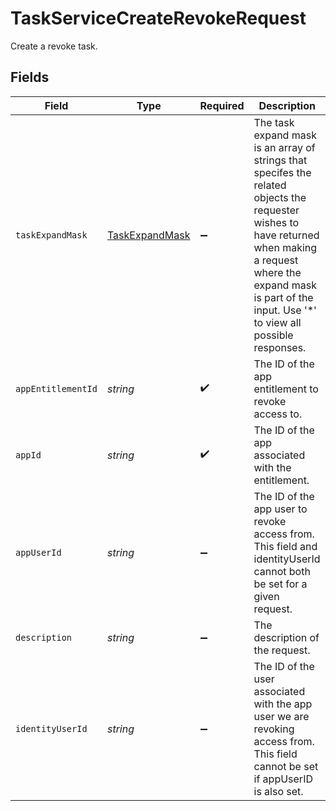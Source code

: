 # TaskServiceCreateRevokeRequest

 Create a revoke task.



## Fields

| Field                                                                                                                                                                                                                           | Type                                                                                                                                                                                                                            | Required                                                                                                                                                                                                                        | Description                                                                                                                                                                                                                     |
| ------------------------------------------------------------------------------------------------------------------------------------------------------------------------------------------------------------------------------- | ------------------------------------------------------------------------------------------------------------------------------------------------------------------------------------------------------------------------------- | ------------------------------------------------------------------------------------------------------------------------------------------------------------------------------------------------------------------------------- | ------------------------------------------------------------------------------------------------------------------------------------------------------------------------------------------------------------------------------- |
| `taskExpandMask`                                                                                                                                                                                                                | [TaskExpandMask](../../models/shared/taskexpandmask.md)                                                                                                                                                                         | :heavy_minus_sign:                                                                                                                                                                                                              |  The task expand mask is an array of strings that specifes the related objects the requester wishes to have returned when making a request where the expand mask is part of the input. Use '*' to view all possible responses.<br/> |
| `appEntitlementId`                                                                                                                                                                                                              | *string*                                                                                                                                                                                                                        | :heavy_check_mark:                                                                                                                                                                                                              |  The ID of the app entitlement to revoke access to.<br/>                                                                                                                                                                        |
| `appId`                                                                                                                                                                                                                         | *string*                                                                                                                                                                                                                        | :heavy_check_mark:                                                                                                                                                                                                              |  The ID of the app associated with the entitlement.<br/>                                                                                                                                                                        |
| `appUserId`                                                                                                                                                                                                                     | *string*                                                                                                                                                                                                                        | :heavy_minus_sign:                                                                                                                                                                                                              |  The ID of the app user to revoke access from. This field and identityUserId cannot both be set for a given request.<br/>                                                                                                       |
| `description`                                                                                                                                                                                                                   | *string*                                                                                                                                                                                                                        | :heavy_minus_sign:                                                                                                                                                                                                              |  The description of the request.<br/>                                                                                                                                                                                           |
| `identityUserId`                                                                                                                                                                                                                | *string*                                                                                                                                                                                                                        | :heavy_minus_sign:                                                                                                                                                                                                              |  The ID of the user associated with the app user we are revoking access from. This field cannot be set if appUserID is also set.<br/>                                                                                           |